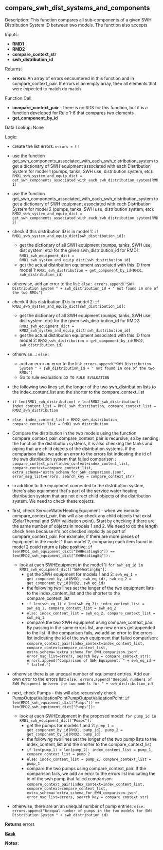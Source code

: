 ## compare_swh_dist_systems_and_components

Description: This function compares all sub-components of a given SWH Distribution System ID between two models.  The function also accepts   

Inputs:
- **RMD1**
- **RMD2**
- **compare_context_str**
- **swh_distribution_id**

Returns:
- **errors**: An array of errors encountered in this function and in compare_context_pair.  If errors is an empty array, then all elements that were expected to match do match

Function Call:

- **compare_context_pair** - there is no RDS for this function, but it is a function developed for Rule 1-6 that compares two elements  
- **get_component_by_id**

Data Lookup: None

Logic:
  - create the list errors: `errors = []`
  - use the function get_swh_components_associated_with_each_swh_distribution_system to get a dictionary of SWH equipment associated with each Distribution System for model 1 (pumps, tanks, SWH use, distribution system, etc): `RMD1_swh_system_and_equip_dict = get_swh_components_associated_with_each_swh_distribution_system(RMD1)`
  - use the function get_swh_components_associated_with_each_swh_distribution_system to get a dictionary of SWH equipment associated with each Distribution System for model 2 (pumps, tanks, SWH use, distribution system, etc): `RMD2_swh_system_and_equip_dict = get_swh_components_associated_with_each_swh_distribution_system(RMD2)`

  - check if this distribution ID is in model 1: `if RMD1_swh_system_and_equip_dict[swh_distribution_id]:`
    - get the dictionary of all SWH equipment (pumps, tanks, SWH use, dist system, etc) for the given swh_distribution_id for RMD1: `RMD1_swh_equipment_dict = RMD1_swh_system_and_equip_dict[swh_distribution_id]`
    - get the actual distribution equipment associated with this ID from model 1: `RMD1_swh_distribution = get_component_by_id(RMD1, swh_distribution_id)`
  - otherwise, add an error to the list: `else: errors.append("SWH Distribution System " + swh_distribution_id + " not found in one of the two RMDs")`

  - check if this distribution ID is in model 2: `if RMD2_swh_system_and_equip_dict[swh_distribution_id]:`
    - get the dictionary of all SWH equipment (pumps, tanks, SWH use, dist system, etc) for the given swh_distribution_id for RMD2: `RMD2_swh_equipment_dict = RMD2_swh_system_and_equip_dict[swh_distribution_id]`
    - get the actual distribution equipment associated with this ID from model 2: `RMD2_swh_distribution = get_component_by_id(RMD2, swh_distribution_id)`
  - otherwise...: `else:`
    -  add an error an error to the list: `errors.append("SWH Distribution System " + swh_distribution_id + " not found in one of the two RMDs")`
    -  Go to rule evaluation: `GO TO RULE EVALUATION`


  - the following two lines set the longer of the two swh_distribution lists to the index_content_list and the shorter to the compare_context_list
  - `if len(RMD1_swh_distribution) > len(RMD2_swh_distribution): index_content_list = RMD1_swh_distribution, compare_context_list = RMD2_swh_distribution`
  -  `else: index_content_list = RMD2_swh_distribution, compare_context_list = RMD1_swh_distribution`
  - Compare the distribution in the two models using the function compare_context_pair.  compare_context_pair is recursive, so by sending the function the distribution systems, it is also checking the tanks and piping that are child objects of the distribution systems.  If the comparison fails, we add an error to the errors list indicating the id of the swh distribution system that failed comparison : `compare_context_pair(index_context=index_content_list, compare_context=compare_context_list, extra_schema='extra_schema_for_SWH_comparison.json', error_msg_list=errors, search_key = compare_context_str)`
  - In addition to the equipment connected to the distribution system, there's also equipment that's part of the service water heating distribution system that are not direct child objects of the distribution system.  We need to check these objects.
  - first, check ServiceWaterHeatingEquipment - when we execute compare_context_pair, this will also check any child objects that exist (SolarThermal and SWH validation point).  Start by checking if there are the same number of objects in models 1 and 2.  We need to do the length check here because it's not checked implicitly as part of compare_context_pair.  For example, if there are more pieces of equipment in the model 1 than model 2, comparing each item found in model 2 could return a false positive: `if len(RMD1_swh_equipment_dict["SWHHeatingEq"]) == len(RMD2_swh_equipment_dict["SWHHeatingEq"]):`
    - look at each SWHEquipment in the model 1: `for swh_eq_id in RMD1_swh_equipment_dict["SWHHeatingEq"]:`
      - get the SWH equipment for models 1 and 2: `swh_eq_1 = get_component_by_id(RMD1, swh_eq_id), swh_eq_2 = get_component_by_id(RMD2, swh_eq_id)`
      - the following two lines set the longer of the two equipment lists to the index_content_list and the shorter to the compare_context_list
      - `if len(swh_eq_1) > len(swh_eq_2): index_content_list = swh_eq_1, compare_context_list = swh_eq_2`
      -  `else: index_content_list = swh_eq_2, compare_context_list = swh_eq_1`
      - compare the two SWH equipment using compare_context_pair.  By passing in the same errors list, any new errors get appended to the list.  If the comparison fails, we add an error to the errors list indicating the id of the swh equipment that failed comparison: `compare_context_pair(index_context=index_content_list, compare_context=compare_context_list, extra_schema='extra_schema_for_SWH_comparison.json', error_msg_list=errors, search_key = compare_context_str): errors.append("Comparison of SWH Equipment: " + swh_eq_id + " failed.")`
  - otherwise there is an unequal number of equipment entries.  Add our own error to the errors list: `else: errors.append("Unequal numbers of SWH Equipment between the two models for " + swh_distribution_id(`
  - next, check Pumps - this will also recursively check PumpOutputValidationPointPumpOutputValidationPoint: `if len(RMD1_swh_equipment_dict["Pumps"]) == len(RMD2_swh_equipment_dict["Pumps"]):`
    - look at each SWHEquipment in the proposed model: `for pump_id in RMD1_swh_equipment_dict["Pumps"]:`
      - get the pumps for models 1 and 2: `pump_1 = get_component_by_id(RMD1, pump_id), pump_2 = get_component_by_id(RMD2, pump_id)`
      - the following two lines set the longer of the two pump lists to the index_content_list and the shorter to the compare_context_list
      - `if len(pump_1) > len(pump_2): index_content_list = pump_1, compare_context_list = pump_2`
      -  `else: index_content_list = pump_2, compare_context_list = pump_1`
      - compare the two pumps using compare_context_pair.  If the comparison fails, we add an error to the errors list indicating the id of the swh pump that failed comparison: `compare_context_pair(index_context=index_content_list, compare_context=compare_context_list, extra_schema='extra_schema_for_SWH_comparison.json', error_msg_list=errors, search_key = compare_context_str)`
  - otherwise, there are an an unequal number of pump entries: `else: errors.append("Unequal number of pumps in the two models for SWH Distribution System " + swh_distribution_id)`

**Returns** errors

**[Back](../_toc.md)**

**Notes:**
